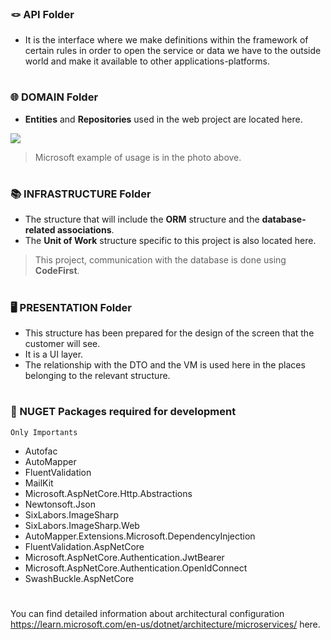 ### 🪢 API Folder


- It is the interface where we make definitions within the framework of certain rules in order to open the service or data we have to the outside world and make it available to other applications-platforms.

#


### 🌐 DOMAIN Folder

- **Entities** and **Repositories** used in the web project are located here.

![](https://learn.microsoft.com/tr-tr/dotnet/architecture/microservices/microservice-ddd-cqrs-patterns/media/net-core-microservice-domain-model/ordering-microservice-container.png)
>Microsoft example of usage is in the photo above.

#

### 📚 INFRASTRUCTURE Folder

- The structure that will include the **ORM** structure and the **database-related associations**.
- The **Unit of Work** structure specific to this project is also located here.

>This project, communication with the database is done using **CodeFirst**.

#

### 🖥️ PRESENTATION Folder

- This structure has been prepared for the design of the screen that the customer will see.
- It is a UI layer. 
- The relationship with the DTO and the VM is used here in the places belonging to the relevant structure.

#

### 🚀 NUGET Packages required for development

`Only Importants`

- Autofac
- AutoMapper
- FluentValidation
- MailKit
- Microsoft.AspNetCore.Http.Abstractions
- Newtonsoft.Json
- SixLabors.ImageSharp
- SixLabors.ImageSharp.Web
- AutoMapper.Extensions.Microsoft.DependencyInjection
- FluentValidation.AspNetCore
- Microsoft.AspNetCore.Authentication.JwtBearer
- Microsoft.AspNetCore.Authentication.OpenIdConnect
- SwashBuckle.AspNetCore

#





You can find detailed information about architectural configuration https://learn.microsoft.com/en-us/dotnet/architecture/microservices/ here.
